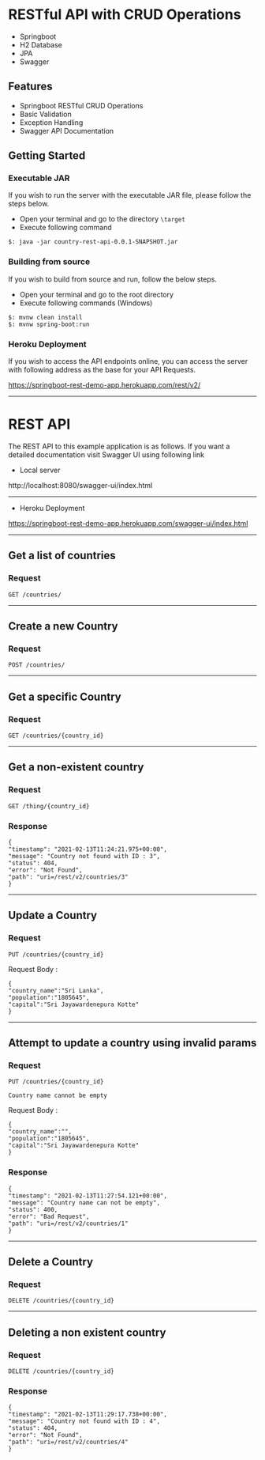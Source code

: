 
# RESTful API with CRUD Operations

* Springboot
* H2 Database
* JPA 
* Swagger


## Features

- Springboot RESTful CRUD Operations
- Basic Validation
- Exception Handling
- Swagger API Documentation


## Getting Started

### Executable JAR

If you wish to run the server with the executable JAR file, please follow the steps below.

- Open your terminal and go to the  directory `\target`
- Execute following command 
```
$: java -jar country-rest-api-0.0.1-SNAPSHOT.jar
```


### Building from source

If you wish to build from source and run, follow the below steps.

- Open your terminal and go to the root directory
- Execute following commands (Windows)
  
```
$: mvnw clean install
$: mvnw spring-boot:run
```

### Heroku Deployment

If you wish to access the API endpoints online, you can access the server with following address as the base for your API Requests.

https://springboot-rest-demo-app.herokuapp.com/rest/v2/

---

# REST API 

The REST API to this example application is as follows. If you want a detailed documentation visit Swagger UI using following link

- Local server

http://localhost:8080/swagger-ui/index.html

---

- Heroku Deployment
  
https://springboot-rest-demo-app.herokuapp.com/swagger-ui/index.html

---

## Get a list of countries

### Request

`GET /countries/`

---

## Create a new Country

### Request

`POST /countries/`

---

## Get a specific Country

### Request

`GET /countries/{country_id}`

---

## Get a non-existent country

### Request

`GET /thing/{country_id}`


### Response

    {
    "timestamp": "2021-02-13T11:24:21.975+00:00",
    "message": "Country not found with ID : 3",
    "status": 404,
    "error": "Not Found",
    "path": "uri=/rest/v2/countries/3"
    }

---


## Update a Country

### Request

`PUT /countries/{country_id}`

   Request Body :

    {
    "country_name":"Sri Lanka",
    "population":"1805645",
    "capital":"Sri Jayawardenepura Kotte"
    }

---

## Attempt to update a country using invalid params

### Request

`PUT /countries/{country_id}`

`Country name cannot be empty`

   Request Body :

    {
    "country_name":"",
    "population":"1805645",
    "capital":"Sri Jayawardenepura Kotte"
    }
    

### Response

    {
    "timestamp": "2021-02-13T11:27:54.121+00:00",
    "message": "Country name can not be empty",
    "status": 400,
    "error": "Bad Request",
    "path": "uri=/rest/v2/countries/1"
    }

---

## Delete a Country

### Request

`DELETE /countries/{country_id}`

---

## Deleting a non existent country

### Request

`DELETE /countries/{country_id}`


### Response

    {
    "timestamp": "2021-02-13T11:29:17.738+00:00",
    "message": "Country not found with ID : 4",
    "status": 404,
    "error": "Not Found",
    "path": "uri=/rest/v2/countries/4"
    }
